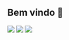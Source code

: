 ## Bem vindo 👋

[![](https://img.shields.io/badge/@felipeArnold-100000?style=flat&logo=github&logoColor=white)]([https://github.com/felipeArnold])
[![](https://img.shields.io/badge/@felipeArnold-0077B5?style=flat&logo=linkedin&logoColor=white)](https://www.linkedin.com/in/felipe-w%C3%BCst-arnold-a97325168/)
[![](https://img.shields.io/badge/@felipeArnold-E4405F?style=flat&logo=instagram&logoColor=white)](https://www.instagram.com/felipew.arnold/)

